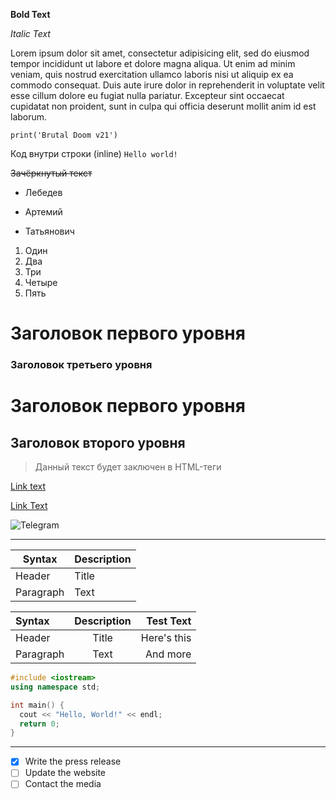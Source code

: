 **Bold Text**

*Italic Text*

Lorem ipsum dolor sit amet, consectetur adipisicing elit, sed do eiusmod tempor incididunt ut labore et dolore magna aliqua. Ut enim ad minim veniam, quis nostrud exercitation ullamco laboris nisi ut aliquip ex ea commodo consequat. Duis aute irure dolor in reprehenderit in voluptate velit esse cillum dolore eu fugiat nulla pariatur. Excepteur sint occaecat cupidatat non proident, sunt in culpa qui officia deserunt mollit anim id est laborum.

```
print('Brutal Doom v21')
```

Код внутри строки (inline) `Hello world!`

~~Зачёркнутый текст~~

* Лебедев
- Артемий
+ Татьянович

1. Один
2. Два
3. Три
4. Четыре
5. Пять

# Заголовок первого уровня
### Заголовок третьего уровня

Заголовок первого уровня
=====

Заголовок второго уровня
-----

> Данный текст будет заключен в HTML-теги <blockquote></blockquote>

[Link text](https://github.com/zurg3/test "GitHub")

[Link Text][lamp]

[lamp]: https://github.com/zurg3/test "GitHub"

![Telegram](https://telegram.org/img/t_logo.png "Telegram")

*****

| Syntax      | Description |
| ----------- | ----------- |
| Header      | Title       |
| Paragraph   | Text        |

| Syntax      | Description | Test Text     |
| :---        |    :----:   |          ---: |
| Header      | Title       | Here's this   |
| Paragraph   | Text        | And more      |

```c++
#include <iostream>
using namespace std;

int main() {
  cout << "Hello, World!" << endl;
  return 0;
}
```

-----

- [x] Write the press release
- [ ] Update the website
- [ ] Contact the media
